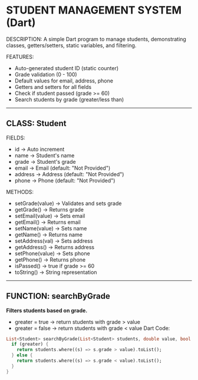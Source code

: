 
#   STUDENT MANAGEMENT SYSTEM (Dart)         #


DESCRIPTION:
  A simple Dart program to manage students, 
  demonstrating classes, getters/setters, 
  static variables, and filtering.

FEATURES:
  - Auto-generated student ID (static counter)
  - Grade validation (0 - 100)
  - Default values for email, address, phone
  - Getters and setters for all fields
  - Check if student passed (grade >= 60)
  - Search students by grade (greater/less than)

----------------------------------------------
CLASS: Student
----------------------------------------------
FIELDS:
  * id       -> Auto increment
  * name     -> Student's name
  * grade    -> Student's grade
  * email    -> Email (default: "Not Provided")
  * address  -> Address (default: "Not Provided")
  * phone    -> Phone (default: "Not Provided")

METHODS:
  * setGrade(value)  -> Validates and sets grade
  * getGrade()       -> Returns grade
  * setEmail(value)  -> Sets email
  * getEmail()       -> Returns email
  * setName(value)   -> Sets name
  * getName()        -> Returns name
  * setAddress(val)  -> Sets address
  * getAddress()     -> Returns address
  * setPhone(value)  -> Sets phone
  * getPhone()       -> Returns phone
  * isPassed()       -> true if grade >= 60
  * toString()       -> String representation

----------------------------------------------
FUNCTION: searchByGrade
----------------------------------------------
**Filters students based on grade.**
* greater = true  -> return students with grade > value
* greater = false -> return students with grade < value
Dart Code:
```dart
List<Student> searchByGrade(List<Student> students, double value, bool greater) {
  if (greater) {
    return students.where((s) => s.grade > value).toList();
  } else {
    return students.where((s) => s.grade < value).toList();
  }
}
